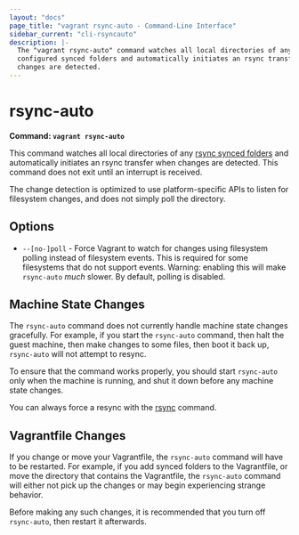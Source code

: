 ```yaml
---
layout: "docs"
page_title: "vagrant rsync-auto - Command-Line Interface"
sidebar_current: "cli-rsyncauto"
description: |-
  The "vagrant rsync-auto" command watches all local directories of any rsync
  configured synced folders and automatically initiates an rsync transfer when
  changes are detected.
---
```


# rsync-auto

**Command: `vagrant rsync-auto`**

This command watches all local directories of any
[rsync synced folders](/docs/synced-folders/rsync.html) and automatically
initiates an rsync transfer when changes are detected. This command does
not exit until an interrupt is received.

The change detection is optimized to use platform-specific APIs to listen
for filesystem changes, and does not simply poll the directory.

## Options

* `--[no-]poll` - Force Vagrant to watch for changes using filesystem
    polling instead of filesystem events. This is required for some filesystems
    that do not support events. Warning: enabling this will make `rsync-auto`
    _much_ slower. By default, polling is disabled.

## Machine State Changes

The `rsync-auto` command does not currently handle machine state changes
gracefully. For example, if you start the `rsync-auto` command, then
halt the guest machine, then make changes to some files, then boot it
back up, `rsync-auto` will not attempt to resync.

To ensure that the command works properly, you should start `rsync-auto`
only when the machine is running, and shut it down before any machine
state changes.

You can always force a resync with the [rsync](/docs/cli/rsync.html) command.

## Vagrantfile Changes

If you change or move your Vagrantfile, the `rsync-auto` command will have
to be restarted. For example, if you add synced folders to the Vagrantfile,
or move the directory that contains the Vagrantfile, the `rsync-auto`
command will either not pick up the changes or may begin experiencing
strange behavior.

Before making any such changes, it is recommended that you turn off
`rsync-auto`, then restart it afterwards.
